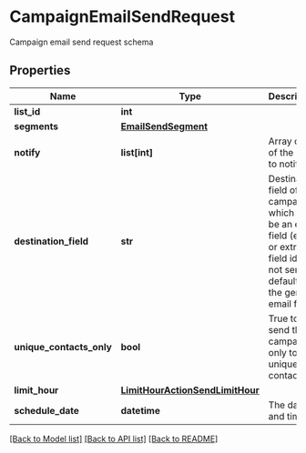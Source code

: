# CampaignEmailSendRequest

Campaign email send request schema
## Properties
Name | Type | Description | Notes
------------ | ------------- | ------------- | -------------
**list_id** | **int** |  | 
**segments** | [**EmailSendSegment**](EmailSendSegment.md) |  | 
**notify** | **list[int]** | Array of IDs of the users to notify | [optional] 
**destination_field** | **str** | Destination field of this campaign, which must be an email field (email or extra field id).                         If not sent, defaults to the general email field | [optional] 
**unique_contacts_only** | **bool** | True to send the campaign only to unique contacts | [optional] [default to False]
**limit_hour** | [**LimitHourActionSendLimitHour**](LimitHourActionSendLimitHour.md) |  | [optional] 
**schedule_date** | **datetime** | The date and time | [optional] 

[[Back to Model list]](../README.md#documentation-for-models) [[Back to API list]](../README.md#documentation-for-api-endpoints) [[Back to README]](../README.md)


